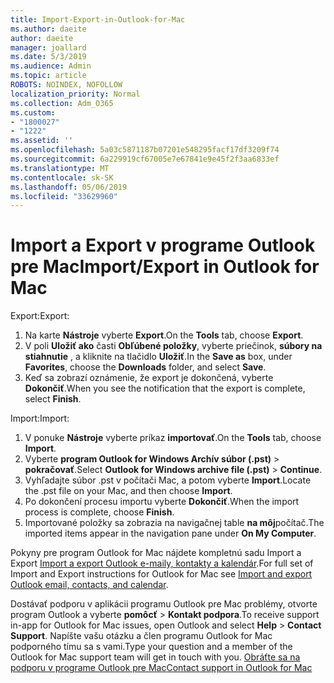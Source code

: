 ```yaml
---
title: Import-Export-in-Outlook-for-Mac
ms.author: daeite
author: daeite
manager: joallard
ms.date: 5/3/2019
ms.audience: Admin
ms.topic: article
ROBOTS: NOINDEX, NOFOLLOW
localization_priority: Normal
ms.collection: Adm_O365
ms.custom:
- "1800027"
- "1222"
ms.assetid: ''
ms.openlocfilehash: 5a03c5871187b07201e548295facf17df3209f74
ms.sourcegitcommit: 6a229919cf67005e7e67841e9e45f2f3aa6833ef
ms.translationtype: MT
ms.contentlocale: sk-SK
ms.lasthandoff: 05/06/2019
ms.locfileid: "33629960"
---
```

# <a name="importexport-in-outlook-for-mac"></a><span data-ttu-id="2f2fa-102">Import a Export v programe Outlook pre Mac</span><span class="sxs-lookup"><span data-stu-id="2f2fa-102">Import/Export in Outlook for Mac</span></span> 

<span data-ttu-id="2f2fa-103">Export:</span><span class="sxs-lookup"><span data-stu-id="2f2fa-103">Export:</span></span>
1. <span data-ttu-id="2f2fa-104">Na karte **Nástroje** vyberte **Export**.</span><span class="sxs-lookup"><span data-stu-id="2f2fa-104">On the **Tools** tab, choose **Export**.</span></span>
2. <span data-ttu-id="2f2fa-105">V poli **Uložiť ako** časti **Obľúbené položky**, vyberte priečinok, **súbory na stiahnutie** , a kliknite na tlačidlo **Uložiť**.</span><span class="sxs-lookup"><span data-stu-id="2f2fa-105">In the **Save as** box, under **Favorites**, choose the **Downloads** folder, and select **Save**.</span></span>
3. <span data-ttu-id="2f2fa-106">Keď sa zobrazí oznámenie, že export je dokončená, vyberte **Dokončiť**.</span><span class="sxs-lookup"><span data-stu-id="2f2fa-106">When you see the notification that the export is complete, select **Finish**.</span></span>

<span data-ttu-id="2f2fa-107">Import:</span><span class="sxs-lookup"><span data-stu-id="2f2fa-107">Import:</span></span>
1. <span data-ttu-id="2f2fa-108">V ponuke **Nástroje** vyberte príkaz **importovať**.</span><span class="sxs-lookup"><span data-stu-id="2f2fa-108">On the **Tools** tab, choose **Import**.</span></span>
2. <span data-ttu-id="2f2fa-109">Vyberte **program Outlook for Windows Archív súbor (.pst)** > **pokračovať**.</span><span class="sxs-lookup"><span data-stu-id="2f2fa-109">Select **Outlook for Windows archive file (.pst)** > **Continue**.</span></span>
3. <span data-ttu-id="2f2fa-110">Vyhľadajte súbor .pst v počítači Mac, a potom vyberte **Import**.</span><span class="sxs-lookup"><span data-stu-id="2f2fa-110">Locate the .pst file on your Mac, and then choose **Import**.</span></span>
4. <span data-ttu-id="2f2fa-111">Po dokončení procesu importu vyberte **Dokončiť**.</span><span class="sxs-lookup"><span data-stu-id="2f2fa-111">When the import process is complete, choose **Finish**.</span></span>
5. <span data-ttu-id="2f2fa-112">Importované položky sa zobrazia na navigačnej table **na môj**počítač.</span><span class="sxs-lookup"><span data-stu-id="2f2fa-112">The imported items appear in the navigation pane under **On My Computer**.</span></span>

<span data-ttu-id="2f2fa-113">Pokyny pre program Outlook for Mac nájdete kompletnú sadu Import a Export [Import a export Outlook e-maily, kontakty a kalendár](https://support.office.com/article/92577192-3881-4502-b79d-c3bbada6c8ef#ID0EAACAAA=Mac).</span><span class="sxs-lookup"><span data-stu-id="2f2fa-113">For full set of Import and Export instructions for Outlook for Mac see [Import and export Outlook email, contacts, and calendar](https://support.office.com/article/92577192-3881-4502-b79d-c3bbada6c8ef#ID0EAACAAA=Mac).</span></span> 

<span data-ttu-id="2f2fa-114">Dostávať podporu v aplikácii programu Outlook pre Mac problémy, otvorte program Outlook a vyberte **pomôcť** > **Kontakt podpora**.</span><span class="sxs-lookup"><span data-stu-id="2f2fa-114">To receive support in-app for Outlook for Mac issues, open Outlook and select **Help** > **Contact Support**.</span></span> <span data-ttu-id="2f2fa-115">Napíšte vašu otázku a člen programu Outlook for Mac podporného tímu sa s vami.</span><span class="sxs-lookup"><span data-stu-id="2f2fa-115">Type your question and a member of the Outlook for Mac support team will get in touch with you.</span></span> [<span data-ttu-id="2f2fa-116">Obráťte sa na podporu v programe Outlook pre Mac</span><span class="sxs-lookup"><span data-stu-id="2f2fa-116">Contact support in Outlook for Mac</span></span>](https://go.microsoft.com/fwlink/?linkid=2002400&clcid=0x409)